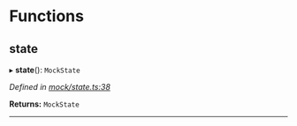 

# Functions

<a id="state"></a>

##  state

▸ **state**(): `MockState`

*Defined in [mock/state.ts:38](https://github.com/polkadot-js/api/blob/106c59d/packages/rpc-provider/src/mock/state.ts#L38)*

**Returns:** `MockState`

___

